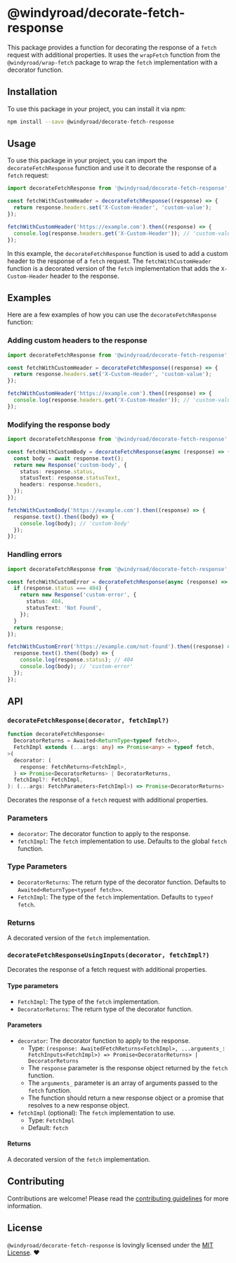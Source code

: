 # @windyroad/decorate-fetch-response

This package provides a function for decorating the response of a `fetch` request with
additional properties. It uses the `wrapFetch` function from the `@windyroad/wrap-fetch`
package to wrap the `fetch` implementation with a decorator function.

## Installation

To use this package in your project, you can install it via npm:

```sh
npm install --save @windyroad/decorate-fetch-response
```

## Usage

To use this package in your project, you can import the `decorateFetchResponse` function and
use it to decorate the response of a `fetch` request:

```typescript
import decorateFetchResponse from '@windyroad/decorate-fetch-response';

const fetchWithCustomHeader = decorateFetchResponse((response) => {
  return response.headers.set('X-Custom-Header', 'custom-value');
});

fetchWithCustomHeader('https://example.com').then((response) => {
  console.log(response.headers.get('X-Custom-Header')); // 'custom-value'
});
```

In this example, the `decorateFetchResponse` function is used to add a custom header to the
response of a `fetch` request. The `fetchWithCustomHeader` function is a decorated version of
the `fetch` implementation that adds the `X-Custom-Header` header to the response.

## Examples

Here are a few examples of how you can use the `decorateFetchResponse` function:

### Adding custom headers to the response

```typescript
import decorateFetchResponse from '@windyroad/decorate-fetch-response';

const fetchWithCustomHeader = decorateFetchResponse((response) => {
  return response.headers.set('X-Custom-Header', 'custom-value');
});

fetchWithCustomHeader('https://example.com').then((response) => {
  console.log(response.headers.get('X-Custom-Header')); // 'custom-value'
});
```

### Modifying the response body

```typescript
import decorateFetchResponse from '@windyroad/decorate-fetch-response';

const fetchWithCustomBody = decorateFetchResponse(async (response) => {
  const body = await response.text();
  return new Response('custom-body', {
    status: response.status,
    statusText: response.statusText,
    headers: response.headers,
  });
});

fetchWithCustomBody('https://example.com').then((response) => {
  response.text().then((body) => {
    console.log(body); // 'custom-body'
  });
});
```

### Handling errors

```typescript
import decorateFetchResponse from '@windyroad/decorate-fetch-response';

const fetchWithCustomError = decorateFetchResponse(async (response) => {
  if (response.status === 404) {
    return new Response('custom-error', {
      status: 404,
      statusText: 'Not Found',
    });
  }
  return response;
});

fetchWithCustomError('https://example.com/not-found').then((response) => {
  response.text().then((body) => {
    console.log(response.status); // 404
    console.log(body); // 'custom-error'
  });
});
```

## API

### `decorateFetchResponse(decorator, fetchImpl?)`

```typescript
function decorateFetchResponse<
  DecoratorReturns = Awaited<ReturnType<typeof fetch>>,
  FetchImpl extends (...args: any) => Promise<any> = typeof fetch,
>(
  decorator: (
    response: FetchReturns<FetchImpl>,
  ) => Promise<DecoratorReturns> | DecoratorReturns,
  fetchImpl?: FetchImpl,
): (...args: FetchParameters<FetchImpl>) => Promise<DecoratorReturns>
```

Decorates the response of a `fetch` request with additional properties.

### Parameters

- `decorator`: The decorator function to apply to the response.
- `fetchImpl`: The `fetch` implementation to use. Defaults to the global `fetch` function.

### Type Parameters

- `DecoratorReturns`: The return type of the decorator function. Defaults to `Awaited<ReturnType<typeof fetch>>`.
- `FetchImpl`: The type of the `fetch` implementation. Defaults to `typeof fetch`.

### Returns

A decorated version of the `fetch` implementation.

### `decorateFetchResponseUsingInputs(decorator, fetchImpl?)`

Decorates the response of a fetch request with additional properties.

#### Type parameters

- `FetchImpl`: The type of the `fetch` implementation.
- `DecoratorReturns`: The return type of the decorator function.

#### Parameters

- `decorator`: The decorator function to apply to the response.
  - Type: `(response: AwaitedFetchReturns<FetchImpl>, ...arguments_: FetchInputs<FetchImpl>) => Promise<DecoratorReturns> | DecoratorReturns`
  - The `response` parameter is the response object returned by the `fetch` function.
  - The `arguments_` parameter is an array of arguments passed to the `fetch` function.
  - The function should return a new response object or a promise that resolves to a new response object.
- `fetchImpl` (optional): The `fetch` implementation to use.
  - Type: `FetchImpl`
  - Default: `fetch`

#### Returns

A decorated version of the `fetch` implementation.

## Contributing

Contributions are welcome! Please read the [contributing guidelines](../../CONTRIBUTING.md) for more information.

## License

`@windyroad/decorate-fetch-response` is lovingly licensed under the [MIT License](../../LICENSE). ❤️
